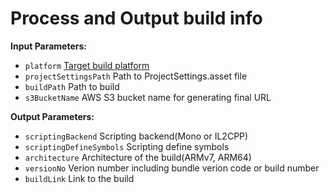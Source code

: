 # Process and Output build info
**Input Parameters:** 
- `platform` [Target build platform](https://docs.unity3d.com/ScriptReference/BuildTarget.html)
- `projectSettingsPath` Path to ProjectSettings.asset file
- `buildPath` Path to build
- `s3BucketName` AWS S3 bucket name for generating final URL

**Output Parameters:** 
- `scriptingBackend` Scripting backend(Mono or IL2CPP)
- `scriptingDefineSymbols` Scripting define symbols
- `architecture` Architecture of the build(ARMv7, ARM64)
- `versionNo` Verion number including bundle verion code or build number
- `buildLink` Link to the build
